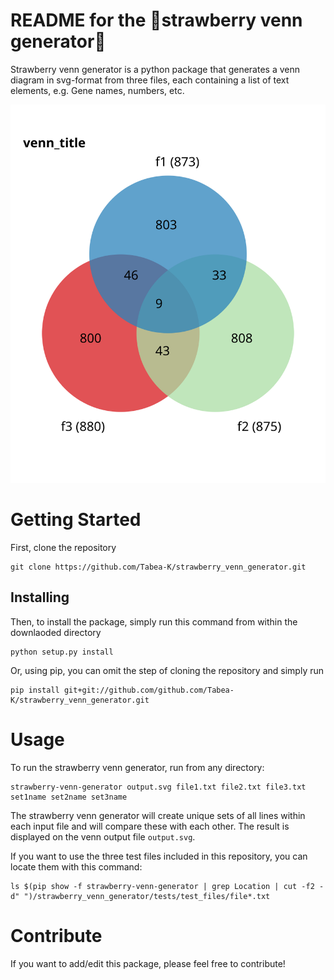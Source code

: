 # README for the 🍓strawberry venn generator🍓
Strawberry venn generator is a python package that generates a venn diagram in svg-format from
three files, each containing a list of text elements, e.g. Gene names, numbers, etc.

![Venn diagram example](./strawberry_venn_generator/tests/test_files/correct_venn_diagram.svg)

# Getting Started
First, clone the repository
```
git clone https://github.com/Tabea-K/strawberry_venn_generator.git
```
## Installing
Then, to install the package, simply run this command from within the downlaoded directory
```
python setup.py install
```

Or, using pip, you can omit the step of cloning the repository and simply run
```
pip install git+git://github.com/github.com/Tabea-K/strawberry_venn_generator.git
```
# Usage
To run the strawberry venn generator, run from any directory:

```
strawberry-venn-generator output.svg file1.txt file2.txt file3.txt set1name set2name set3name
```

The strawberry venn generator will create unique sets of all lines within each input file and will compare these with each other.
The result is displayed on the venn output file `output.svg`.

If you want to use the three test files included in this repository, you can locate them with this command:

```
ls $(pip show -f strawberry-venn-generator | grep Location | cut -f2 -d" ")/strawberry_venn_generator/tests/test_files/file*.txt
```

# Contribute
If you want to add/edit this package, please feel free to contribute!
